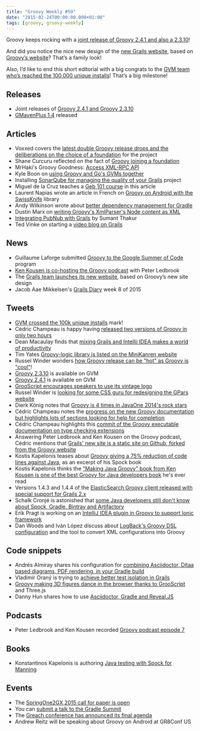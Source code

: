 ```yaml
---
title: "Groovy Weekly #59"
date: "2015-02-24T00:00:00.000+01:00"
tags: [groovy, groovy-weekly]
---
```


Groovy keeps rocking with a [joint release of Groovy 2.4.1 and also a 2.3.10](http://glaforge.appspot.com/article/joint-releases-of-groovy-2-4-1-and-2-3-10)!

And did you notice the nice new design of the [new Grails website](https://grails.org/), based on [Groovy’s website](http://www.groovy-lang.org/)? That’s a family look!
  
Also, I’d like to end this short editorial with a big congrats to the [GVM team who’s reached the 100,000 unique installs](https://twitter.com/gvmtool/status/570138706973224960)! That’s a big milestone!

## Releases

*   Joint releases of [Groovy 2.4.1 and Groovy 2.3.10](http://glaforge.appspot.com/article/joint-releases-of-groovy-2-4-1-and-2-3-10)
*   [GMavenPlus 1.4](http://groovy.329449.n5.nabble.com/GMavenPlus-1-4-Released-td5722753.html) released
    
## Articles

*   Voxxed covers the [latest double Groovy release drops and the deliberations on the choice of a foundation](https://www.voxxed.com/blog/2015/02/groovy-latest-double-release-drop-foundation-deliberations/) for the project
*   Shane Curcuru reflected on the fact of [Groovy joining a foundation](https://medium.com/@shanecurcuru/its-groovy-to-join-a-foundation-4145732b4ec1)
*   MrHaki's Groovy Goodness: [Access XML-RPC API](http://mrhaki.blogspot.fr/2015/02/groovy-goodness-access-xml-rpc-api.html)
*   Kyle Boon on [using Groovy and Go's GVMs together](http://kyleboon.org/blog/2015/02/23/groovy-gvm-and-go-gvm/)
*   Installing [SonarQube for managing the quality of your Grails](http://www.intelligrape.com/blog/sonarqube-all-in-one-code-quality-manager/) project
*   Miguel de la Cruz teaches a [Geb 101 course](http://www.kaleidos.net/blog/993/geb-101-simple-scripts/) in this article
*   Laurent Napias wrote an article in French on [Groovy on Android with the SwissKnife](http://www.laurent-napias.com/post/2015/02/22/plus-de-groovy-avec-android-et-un-peu-de-swissknife-dedans) library
*   Andy Wilkinson wrote about [better dependency management for Gradle](https://spring.io/blog/2015/02/23/better-dependency-management-for-gradle)
*   Dustin Marx on [writing Groovy's XmlParser's Node content as XML](http://java.dzone.com/articles/writing-groovys-groovyutilnode)
*   [Integrating PubNub with Grails](http://www.intelligrape.com/blog/integrating-pubnub-with-grails/) by Sumant Thakur
*   Ted Vinke on starting a [video blog on Grails](https://tedvinke.wordpress.com/2015/02/19/starting-a-video-blog-grails-in-the-first8friday-series/)

## News

*   Guillaume Laforge submitted [Groovy to the Google Summer of Code](https://twitter.com/glaforge/status/567675689575669760) program
*   [Ken Kousen is co-hosting the Groovy podcast](https://kousenit.wordpress.com/2015/02/22/now-co-hosting-the-groovy-podcast/) with Peter Ledbrook
*   The [Grails team launches its new website](https://twitter.com/grailsframework/status/568471340686180352), based on Groovy’s new site design
*   Jacob Aae Mikkelsen's [Grails Diary](http://grydeske.net/news/show/84) week 8 of 2015
    
## Tweets

*   [GVM crossed the 100k unique installs](https://twitter.com/gvmtool/status/570138706973224960) mark!
*   Cédric Champeau is happy having [released two versions of Groovy in only two hours](https://twitter.com/CedricChampeau/status/568009999122894848)
*   Dean Macaulay finds that [mixing Grails and Intellij IDEA makes a world of productivity](https://twitter.com/dean_macaulay/status/567622801943564289)
*   Tim Yates [Groovy-logic library is listed on the MiniKanren website](https://twitter.com/tim_yates/status/567764313252896768)
*   Russel Winder wonders [how Groovy release can be "hot" as Groovy is "cool"](https://twitter.com/russel_winder/status/568008750340173824)!
*   [Groovy 2.3.10](https://twitter.com/gvmtool/status/568008971828768768) is available on GVM
*   [Groovy 2.4.1](https://twitter.com/gvmtool/status/568009006440194048) is available on GVM
*   [GrooScript encourages speakers to use its vintage logo](https://twitter.com/grooscript/status/568529775150510080)
*   Russel Winder is [looking for some CSS guru for redesigning the GPars website](https://twitter.com/russel_winder/status/568139020879974402)
*   Dierk König notes that [Groovy is 4 times in JavaOne 2014's rock stars](https://twitter.com/mittie/status/568709714105765890)
*   Cédric Champeau notes the [progress on the new Groovy documentation but highlights lots of sections looking for help for completion](https://twitter.com/CedricChampeau/status/568769788102619136)
*   Cédric Champeau highlights this [commit of the Groovy executable documentation on type checking extensions](https://twitter.com/CedricChampeau/status/568767762417364993)
*   Answering Peter Ledbrook and Ken Kousen on the Groovy podcast, Cédric mentions that [Grails' new site is a static site on Github, forked from the Groovy website](https://twitter.com/CedricChampeau/status/569189775707652097)
*   Kostis Kapelonis teases about [Groovy giving a 75% reduction of code lines against Java](https://twitter.com/codepipes/status/569067464853749760), as an excerpt of his Spock book
*   Kostis Kapelonis thinks the ["Making Java Groovy" book from Ken Kousen is one of the best Groovy for Java developers book](https://twitter.com/codepipes/status/569775343806091264) he's ever read
*   Versions 1.4.3 and 1.4.4 of the [ElasticSearch Groovy client released with special support for Grails 2.x](https://twitter.com/pickypg/status/569885478775861248)
*   Schalk Cronjé is astonished that [some Java developers still don't know about Spock, Gradle, Bintray and Artifactory](https://twitter.com/ysb33r/status/570168038848405504)
*   Erik Pragt is working on an [IntelliJ IDEA plugin in Groovy to support Ionic framework](https://twitter.com/epragt/status/570014405515186176)
*   Dan Woods and Iván López discuss about [LogBack's Groovy DSL configuration](https://twitter.com/ilopmar/status/570113950391664641) and the tool to convert XML configurations into Groovy
    
## Code snippets

*   Andrés Almiray shares his configuration for [combining Asciidoctor, Ditaa based diagrams, PDF rendering, in your Gradle build](https://gist.github.com/aalmiray/7369b977a68baca32e13)
*   Vladimír Oraný is trying to [achieve better test isolation in Grails](https://gist.github.com/musketyr/164bf82d4a07b3355a08)
*   [Groovy making 3D figures dance in the browser thanks to GrooScript](https://twitter.com/grooscript/status/568475830072041472) and Three.js
*   Danny Hun shares how to use [Asciidoctor, Gradle and Reveal.JS](https://github.com/danhyun/asciidoctor-gradle-examples/tree/master/asciidoc-to-revealjs-example)
    
## Podcasts

*   Peter Ledbrook and Ken Kousen recorded [Groovy podcast episode 7](https://twitter.com/pledbrook/status/568896651055771648)

## Books

*   Konstantinos Kapelonis is authoring [Java testing with Spock for Manning](https://twitter.com/mittie/status/567803572570828801)

## Events

*   The [SpringOne2GX 2015 call for paper is open](https://twitter.com/springcentral/status/568948321047293953)
*   You can [submit a talk to the Gradle Summit](http://gradlesummit.com/conference/santa_clara/2015/06/home)
*   The [Greach conference has announced its final agenda](https://twitter.com/greachconf/status/568699197307920384)
*   Andrew Reitz will be speaking about Groovy on Android at GR8Conf US